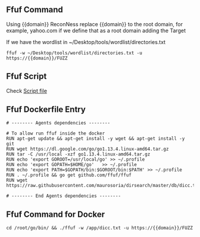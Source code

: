 ## Ffuf Command

Using {{domain}} ReconNess replace {{domain}} to the root domain, for example, yahoo.com if we define that as a root domain adding the Target

If we have the wordlist in ~/Desktop/tools/wordlist/directories.txt

```
ffuf -w ~/Desktop/tools/wordlist/directories.txt -u https://{{domain}}/FUZZ
```

## Ffuf Script

Check [Script file](https://github.com/reconness/reconness-agents/blob/master/Ffuf/Script)

## Ffuf Dockerfile Entry

```
# -------- Agents dependencies -------- 

# To allow run ffuf inside the docker
RUN apt-get update && apt-get install -y wget && apt-get install -y git
RUN wget https://dl.google.com/go/go1.13.4.linux-amd64.tar.gz
RUN tar -C /usr/local -xzf go1.13.4.linux-amd64.tar.gz
RUN echo 'export GOROOT=/usr/local/go' >> ~/.profile
RUN echo 'export GOPATH=$HOME/go'	>> ~/.profile
RUN echo 'export PATH=$GOPATH/bin:$GOROOT/bin:$PATH' >> ~/.profile
RUN . ~/.profile && go get github.com/ffuf/ffuf
RUN wget https://raw.githubusercontent.com/maurosoria/dirsearch/master/db/dicc.txt

# -------- End Agents dependencies -------- 
```

## Ffuf Command for Docker

```
cd /root/go/bin/ && ./ffuf -w /app/dicc.txt -u https://{{domain}}/FUZZ
```

